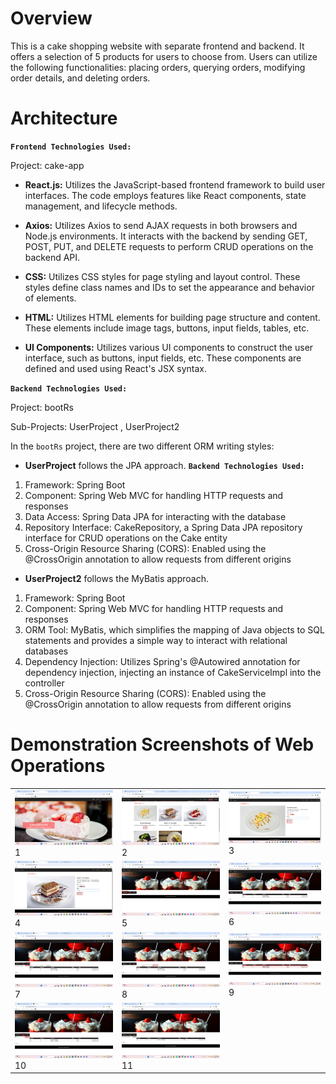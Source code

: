 # Overview 

This is a cake shopping website with separate frontend and backend. It offers a selection of 5 products for users to choose from. Users can utilize the following functionalities: placing orders, querying orders, modifying order details, and deleting orders.

# Architecture
**`Frontend Technologies Used:`**

Project: cake-app
- **React.js:** Utilizes the JavaScript-based frontend framework to build user interfaces. The code employs features like React components, state management, and lifecycle methods.
  
- **Axios:** Utilizes Axios to send AJAX requests in both browsers and Node.js environments. It interacts with the backend by sending GET, POST, PUT, and DELETE requests to perform CRUD operations on the backend API.

- **CSS:** Utilizes CSS styles for page styling and layout control. These styles define class names and IDs to set the appearance and behavior of elements.

- **HTML:** Utilizes HTML elements for building page structure and content. These elements include image tags, buttons, input fields, tables, etc.

- **UI Components:** Utilizes various UI components to construct the user interface, such as buttons, input fields, etc. These components are defined and used using React's JSX syntax.

**`Backend Technologies Used:`**

Project: bootRs

Sub-Projects: UserProject , UserProject2

In the `bootRs` project, there are two different ORM writing styles:

- **UserProject** follows the JPA approach.
**`Backend Technologies Used:`**
1. Framework: Spring Boot
2. Component: Spring Web MVC for handling HTTP requests and responses
3. Data Access: Spring Data JPA for interacting with the database
4. Repository Interface: CakeRepository, a Spring Data JPA repository interface for CRUD operations on the Cake entity
5. Cross-Origin Resource Sharing (CORS): Enabled using the @CrossOrigin annotation to allow requests from different origins
- **UserProject2** follows the MyBatis approach.
1. Framework: Spring Boot
2. Component: Spring Web MVC for handling HTTP requests and responses
3. ORM Tool: MyBatis, which simplifies the mapping of Java objects to SQL statements and provides a simple way to interact with relational databases
4. Dependency Injection: Utilizes Spring's @Autowired annotation for dependency injection, injecting an instance of CakeServiceImpl into the controller
5. Cross-Origin Resource Sharing (CORS): Enabled using the @CrossOrigin annotation to allow requests from different origins


# Demonstration Screenshots of Web Operations

|   |   |   |
|---|---|---|
| [![Screenshots](pic/1.png)](pic/1.png) 1 | [![Screenshots](pic/2.png)](pic/2.png) 2 | [![Screenshots](pic/3.png)](pic/3.png) 3 |
| [![Screenshots](pic/4.png)](pic/4.png) 4 | [![Screenshots](pic/5.png)](pic/5.png) 5 | [![Screenshots](pic/6.png)](pic/6.png) 6 |
| [![Screenshots](pic/7.png)](pic/7.png) 7 | [![Screenshots](pic/8.png)](pic/8.png) 8 | [![Screenshots](pic/9.png)](pic/9.png) 9 |
| [![Screenshots](pic/10.png)](pic/10.png) 10 | [![Screenshots](pic/11.png)](pic/11.png) 11 |   |


